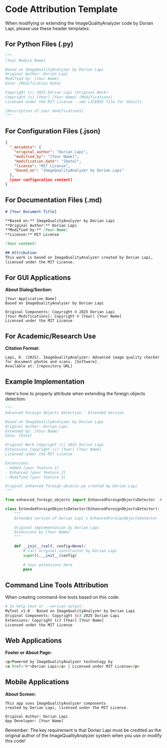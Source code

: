 # Code Attribution Template

When modifying or extending the ImageQualityAnalyzer code by Dorian Lapi, please use these header templates:

## For Python Files (.py)

```python
"""
[Your Module Name]

Based on ImageQualityAnalyzer by Dorian Lapi
Original Author: Dorian Lapi
Modified by: [Your Name]
Date: [Modification Date]

Copyright (c) 2025 Dorian Lapi (Original Work)
Copyright (c) [Year] [Your Name] (Modifications)
Licensed under the MIT License - see LICENSE file for details

[Description of your modifications]
"""
```

## For Configuration Files (.json)

```json
{
  "_metadata": {
    "original_author": "Dorian Lapi",
    "modified_by": "[Your Name]", 
    "modification_date": "[Date]",
    "license": "MIT License",
    "based_on": "ImageQualityAnalyzer by Dorian Lapi"
  },
  [your configuration content]
}
```

## For Documentation Files (.md)

```markdown
# [Your Document Title]

**Based on:** ImageQualityAnalyzer by Dorian Lapi  
**Original Author:** Dorian Lapi  
**Modified by:** [Your Name]  
**License:** MIT License

[Your content]

## Attribution
This work is based on ImageQualityAnalyzer created by Dorian Lapi, 
licensed under the MIT License.
```

## For GUI Applications

**About Dialog/Section:**
```
[Your Application Name]
Based on ImageQualityAnalyzer by Dorian Lapi

Original Components: Copyright © 2025 Dorian Lapi
[Your Modifications]: Copyright © [Year] [Your Name]
Licensed under the MIT License
```

## For Academic/Research Use

**Citation Format:**
```
Lapi, D. (2025). ImageQualityAnalyzer: Advanced image quality checker 
for document photos and scans. [Software]. 
Available at: [repository URL]
```

## Example Implementation

Here's how to properly attribute when extending the foreign objects detection:

```python
"""
Advanced Foreign Objects Detection - Extended Version

Based on ImageQualityAnalyzer by Dorian Lapi
Original Author: Dorian Lapi
Extended by: [Your Name]
Date: [Date]

Original Work Copyright (c) 2025 Dorian Lapi
Extensions Copyright (c) [Year] [Your Name]
Licensed under the MIT License

Extensions:
- Added [your feature 1]
- Enhanced [your feature 2]
- Modified [your feature 3]

Original enhanced_foreign_objects.py created by Dorian Lapi
"""

from enhanced_foreign_objects import EnhancedForeignObjectsDetector  # Original by Dorian Lapi

class ExtendedForeignObjectsDetector(EnhancedForeignObjectsDetector):
    """
    Extended version of Dorian Lapi's EnhancedForeignObjectsDetector
    
    Original implementation by Dorian Lapi
    Extensions by [Your Name]
    """
    
    def __init__(self, config=None):
        # Call original constructor by Dorian Lapi
        super().__init__(config)
        
        # Your extensions here
        pass
```

## Command Line Tools Attribution

When creating command-line tools based on this code:

```bash
# In help text or --version output:
MyTool v1.0 - Based on ImageQualityAnalyzer by Dorian Lapi
Original Components: Copyright (c) 2025 Dorian Lapi  
Extensions: Copyright (c) [Year] [Your Name]
Licensed under the MIT License
```

## Web Applications

**Footer or About Page:**
```html
<p>Powered by ImageQualityAnalyzer technology by 
<a href="#">Dorian Lapi</a> | Licensed under MIT License</p>
```

## Mobile Applications

**About Screen:**
```
This app uses ImageQualityAnalyzer components 
created by Dorian Lapi, licensed under the MIT License.

Original Author: Dorian Lapi
App Developer: [Your Name]
```

Remember: The key requirement is that Dorian Lapi must be credited as the original author of the ImageQualityAnalyzer system when you use or modify this code!
